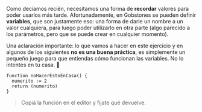 Como decíamos recién, necesitamos una forma de **recordar** valores para poder usarlos más tarde. Afortunadamente, en Gobstones se pueden definir **variables**, que son justamente eso: una forma de darle un nombre a un valor cualquiera, para luego poder utilizarlo en otra parte (algo parecido a los parámetros, pero que se puede crear en cualquier momento).

Una aclaración importante: lo que vamos a hacer en este ejercicio y en algunos de los siguientes **no es una buena práctica**, es simplemente un pequeño juego para que entiendas cómo funcionan las variables. No lo intentes en tu casa. :no_entry_sign:

```puppet
function noHacerEstoEnCasa() {
  numerito := 2
  return (numerito)
}
```

> Copiá la función en el editor y fijate qué devuelve.